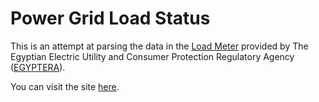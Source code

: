 Power Grid Load Status
======================

This is an attempt at parsing the data in the [Load Meter][1] provided by 
The Egyptian Electric Utility and Consumer Protection Regulatory Agency ([EGYPTERA][2]).

You can visit the site [here][3].

[1]:  http://loadmeter.egyptera.org/MiniCurrentLoadClock3.aspx
[2]:  http://egyptera.org/ar/
[3]:  http://power-grid-status.mos3abof.com/